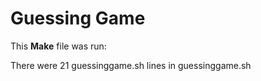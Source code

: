 # Guessing Game

This **Make** file was run: 

There were 21 guessinggame.sh lines in guessinggame.sh

